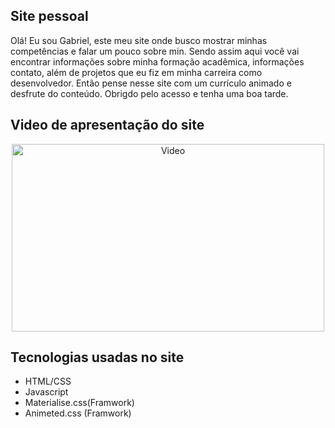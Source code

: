 <h2>Site pessoal</h2>
<p>Olá! Eu sou Gabriel, este meu site onde busco mostrar minhas competências e falar um pouco sobre min. Sendo assim
        aqui você vai encontrar informações sobre minha formação acadêmica, informações contato, além de projetos que eu
        fiz
        em minha carreira como desenvolvedor. Então pense nesse site com um currículo animado e desfrute do conteúdo.
        Obrigdo
        pelo acesso e tenha uma boa tarde.</p>
</div>

<div>
      <h2> Video de apresentação do site</h2>
      <div style="align-items: center; text-align: center;">
        <a href="http://youtu.be/9rcKEojHU4g" target="_blank" rel="noopener noreferrer">
          <img height="300px" width="500px" src="https://github.com/gabrielMarinhocd/Meu_site/blob/master/Imagens/para_readme/Site_pessoal/Video.png"
            alt="Video" />
        </a>
      </div>
</div>

<div>
      <h2>Tecnologias usadas no site</h2>
      <ul>
        <li>HTML/CSS</li>
        <li>Javascript</li>
        <li>Materialise.css(Framwork)</li>
        <li>Animeted.css (Framwork)</li>
      </ul>
</div>
